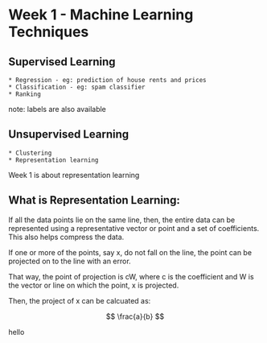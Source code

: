 # Week 1 - Machine Learning Techniques

## Supervised Learning 
    * Regression - eg: prediction of house rents and prices
    * Classification - eg: spam classifier 
    * Ranking
note: labels are also available

## Unsupervised Learning 
    * Clustering 
    * Representation learning 

Week 1 is about representation learning

## What is Representation Learning: 
If all the data points lie on the same line, then, the entire data can be represented using a representative vector or point and a set of coefficients. This also helps compress the data. 

If one or more of the points, say x, do not fall on the line, the point can be projected on to the line with an error. 

That way, the point of projection is cW, where c is the coefficient and W is the vector or line on which the point, x is projected. 

Then, the project of x can be calcuated as:

$$
\frac{a}{b}
$$

hello 
